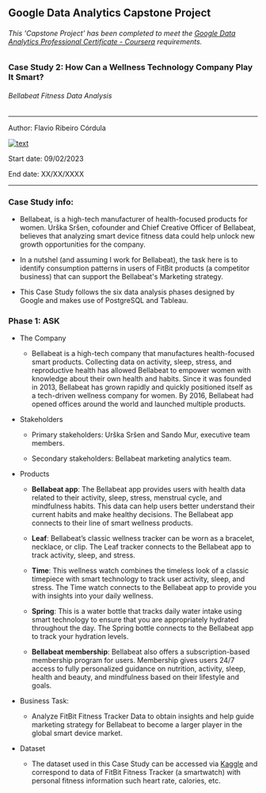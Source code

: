 ## Google Data Analytics Capstone Project

###### This 'Capstone Project' has been completed to meet the [Google Data Analytics Professional Certificate - Coursera](https://www.coursera.org/professional-certificates/google-data-analytics) requirements.

### Case Study 2: How Can a Wellness Technology Company Play It Smart?
###### Bellabeat Fitness Data Analysis

---
Author: Flavio Ribeiro Córdula  

[![text](https://img.shields.io/badge/LinkedIn-0077B5?style=for-the-badge&logo=linkedin&logoColor=white)](https://linkedin.com/in/flavio-ribeiro-córdula-632a19234)

Start date: 09/02/2023

End date: XX/XX/XXXX

---

### Case Study info:

- Bellabeat, is a high-tech manufacturer of health-focused products for women. Urška Sršen, cofounder and Chief Creative Officer of Bellabeat, believes that analyzing smart device fitness data could help unlock new growth opportunities for the company.

- In a nutshel (and assuming I work for Bellabeat), the task here is to identify consumption patterns in users of FitBit products (a competitor business) that can support the Bellabeat's Marketing strategy. 

- This Case Study follows the six data analysis phases designed by Google and makes use of PostgreSQL and Tableau.

### Phase 1: ASK

- The Company

	- Bellabeat is a high-tech company that manufactures health-focused smart products. Collecting data on activity, sleep, stress, and reproductive health has allowed Bellabeat to empower women with knowledge about their own health and habits. Since it was founded in 2013, Bellabeat has grown rapidly and quickly positioned itself as a tech-driven wellness company for women. By 2016, Bellabeat had opened offices around the world and launched multiple products.

- Stakeholders
	
	- Primary stakeholders: Urška Sršen and Sando Mur, executive team members.

	- Secondary stakeholders: Bellabeat marketing analytics team.

- Products
	
	- **Bellabeat app**: The Bellabeat app provides users with health data related to their activity, sleep, stress, menstrual cycle, and mindfulness habits. This data can help users better understand their current habits and make healthy decisions. The Bellabeat app connects to their line of smart wellness products.
	
	- **Leaf**: Bellabeat’s classic wellness tracker can be worn as a bracelet, necklace, or clip. The Leaf tracker connects to the Bellabeat app to track activity, sleep, and stress.
	
	- **Time**: This wellness watch combines the timeless look of a classic timepiece with smart technology to track user activity, sleep, and stress. The Time watch connects to the Bellabeat app to provide you with insights into your daily wellness.

	- **Spring**: This is a water bottle that tracks daily water intake using smart technology to ensure that you are appropriately hydrated throughout the day. The Spring bottle connects to the Bellabeat app to track your hydration levels.
	
	- **Bellabeat membership**: Bellabeat also offers a subscription-based membership program for users.
Membership gives users 24/7 access to fully personalized guidance on nutrition, activity, sleep, health and beauty, and mindfulness based on their lifestyle and goals. 

- Business Task:

	- Analyze FitBit Fitness Tracker Data to obtain insights and help guide marketing strategy for Bellabeat to become a larger player in the global smart device market.

- Dataset

	- The dataset used in this Case Study can be accessed via [Kaggle](https://www.kaggle.com/datasets/arashnic/fitbit) and correspond to data of FitBit Fitness Tracker (a smartwatch) with personal fitness information such heart rate, calories, etc.
